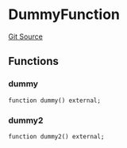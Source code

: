 # DummyFunction
[Git Source](https://github.com/metacontract/mc/blob/main/src/devkit/Flattened.sol)


## Functions
### dummy


```solidity
function dummy() external;
```

### dummy2


```solidity
function dummy2() external;
```

